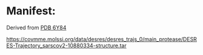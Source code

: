 # Manifest:

Derived from [PDB 6Y84](https://www.rcsb.org/structure/6Y84)

https://covmme.molssi.org/data/desres/desres_trajs_0/main_protease/DESRES-Trajectory_sarscov2-10880334-structure.tar

